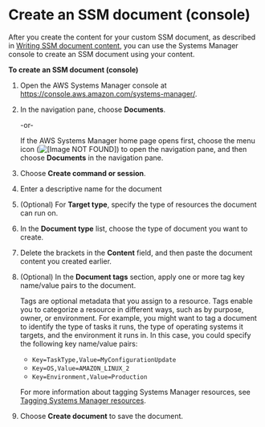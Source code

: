 # Create an SSM document \(console\)<a name="create-ssm-console"></a>

After you create the content for your custom SSM document, as described in [Writing SSM document content](create-ssm-doc.md#writing-ssm-doc-content), you can use the Systems Manager console to create an SSM document using your content\.

**To create an SSM document \(console\)**

1. Open the AWS Systems Manager console at [https://console\.aws\.amazon\.com/systems\-manager/](https://console.aws.amazon.com/systems-manager/)\.

1. In the navigation pane, choose **Documents**\.

   \-or\-

   If the AWS Systems Manager home page opens first, choose the menu icon \(![\[Image NOT FOUND\]](http://docs.aws.amazon.com/systems-manager/latest/userguide/images/menu-icon-small.png)\) to open the navigation pane, and then choose **Documents** in the navigation pane\.

1. Choose **Create command or session**\.

1. Enter a descriptive name for the document 

1. \(Optional\) For **Target type**, specify the type of resources the document can run on\.

1. In the **Document type** list, choose the type of document you want to create\.

1. Delete the brackets in the **Content** field, and then paste the document content you created earlier\.

1. \(Optional\) In the **Document tags** section, apply one or more tag key name/value pairs to the document\.

   Tags are optional metadata that you assign to a resource\. Tags enable you to categorize a resource in different ways, such as by purpose, owner, or environment\. For example, you might want to tag a document to identify the type of tasks it runs, the type of operating systems it targets, and the environment it runs in\. In this case, you could specify the following key name/value pairs:
   + `Key=TaskType,Value=MyConfigurationUpdate`
   + `Key=OS,Value=AMAZON_LINUX_2`
   + `Key=Environment,Value=Production`

   For more information about tagging Systems Manager resources, see [Tagging Systems Manager resources](tagging-resources.md)\.

1. Choose **Create document** to save the document\.